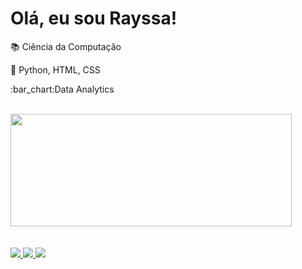 # Olá, eu sou Rayssa!

 <p>📚 Ciência da Computação</p>
 <p>🌱 Python, HTML, CSS</p>
 <p>:bar_chart:Data Analytics</p>

 <br>
 
<div>
  <a href="https://github.com/rayssakelly">
  <img height="180cm" width="450cm" src="https://github-readme-stats.vercel.app/api?username=rayssakelly&count_private=true&show_icons=true&bg_color=400f4B&text_color=7BDF02&icon_color=58678D&title_color=ffff" >
 </div>
 
 
 <br>
 <br>
 
 <div>
   <a href="https://www.instagram.com/arayssakelly/"><img src="https://img.shields.io/badge/Instagram-E4405F?style=for-the-badge&logo=instagram&logoColor=white">
  <a href="https://www.facebook.com/rayssa.kelly.733076"><img src="https://img.shields.io/badge/Facebook-1877F2?style=for-the-badge&logo=facebook&logoColor=white">
  <a href="https://www.linkedin.com/in/rayssa-kelly-1b6b13207/"><img src="https://img.shields.io/badge/LinkedIn-0077B5?style=for-the-badge&logo=linkedin&logoColor=white">
 </div>

